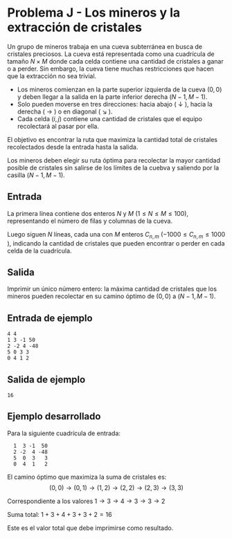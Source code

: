 # Problema J - Los mineros y la extracción de cristales

Un grupo de mineros trabaja en una cueva subterránea en busca de cristales
preciosos. La cueva está representada como una cuadrícula de tamaño $N \times
M$ donde cada celda contiene una cantidad de cristales a ganar o a perder. Sin
embargo, la cueva tiene muchas restricciones que hacen que la extracción no sea
trivial.

- Los mineros comienzan en la parte superior izquierda de la cueva $(0, 0)$ y
  deben llegar a la salida en la parte inferior derecha $(N-1,M-1)$.
- Solo pueden moverse en tres direcciones: hacia abajo ( $\downarrow$ ), hacia
  la derecha ( $\rightarrow$ ) o en diagonal ( $\searrow$ ).
- Cada celda $(i,j)$ contiene una cantidad de cristales que el equipo
  recolectará al pasar por ella.

El objetivo es encontrar la ruta que maximiza la cantidad total de cristales
recolectados desde la entrada hasta la salida.

Los mineros deben elegir su ruta óptima para recolectar la mayor cantidad
posible de cristales sin salirse de los límites de la cuebva y saliendo por la
casilla $(N-1, M-1)$.

## Entrada
La primera línea contiene dos enteros $N$ y $M$ ($1 \leq N \leq M \leq 100$),
representando el número de filas y columnas de la cueva.

Luego siguen $N$ líneas, cada una con $M$ enteros $C_{n,m}$ ($-1000 \leq
C_{n,m} \leq 1000$ ), indicando la cantidad de cristales que pueden encontrar o
perder en cada celda de la cuadrícula.

## Salida
Imprimir un único número entero: la máxima cantidad de cristales que los
mineros pueden recolectar en su camino óptimo de $(0,0)$ a $(N-1,M-1)$.

## Entrada de ejemplo
```
4 4
1 3 -1 50
2 -2 4 -48
5 0 3 3
0 4 1 2
```

## Salida de ejemplo
```
16
```

## Ejemplo desarrollado
Para la siguiente cuadrícula de entrada:
```
  1  3 -1  50
  2 -2  4 -48
  5  0  3   3
  0  4  1   2
```

El camino óptimo que maximiza la suma de cristales es:
$$(0,0) \rightarrow (0,1) \rightarrow (1,2) \rightarrow (2,2) \rightarrow (2,3) \rightarrow (3,3)$$

Correspondiente a los valores $1 \rightarrow 3 \rightarrow 4 \rightarrow 3 \rightarrow 3 \rightarrow 2$

Suma total: $1+3+4+3+3+2=16$

Este es el valor total que debe imprimirse como resultado.
